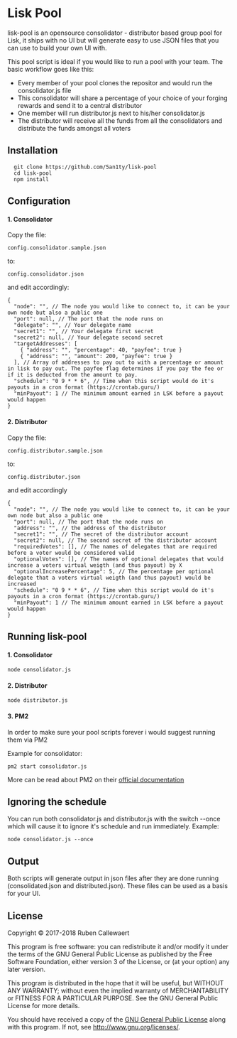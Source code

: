 # Lisk Pool

lisk-pool is an opensource consolidator - distributor based group pool for Lisk, it ships with no UI but will generate easy to use JSON files that you can use to build your own UI with.

This pool script is ideal if you would like to run a pool with your team. The basic workflow goes like this:

- Every member of your pool clones the repositor and would run the consolidator.js file
- This consolidator will share a percentage of your choice of your forging rewards and send it to a central distributor
- One member will run distributor.js next to his/her consolidator.js
- The distributor will receive all the funds from all the consolidators and distribute the funds amongst all voters

## Installation

```
  git clone https://github.com/5an1ty/lisk-pool
  cd lisk-pool
  npm install
```

## Configuration

#### 1. Consolidator

Copy the file:
```
config.consolidator.sample.json
```
to:
```
config.consolidator.json
```

and edit accordingly:

```
{
  "node": "", // The node you would like to connect to, it can be your own node but also a public one
  "port": null, // The port that the node runs on
  "delegate": "", // Your delegate name
  "secret1": "", // Your delegate first secret
  "secret2": null, // Your delegate second secret
  "targetAddresses": [
    { "address": "", "percentage": 40, "payfee": true }
    { "address": "", "amount": 200, "payfee": true }
  ], // Array of addresses to pay out to with a percentage or amount in lisk to pay out. The payfee flag determines if you pay the fee or if it is deducted from the amount to pay.
  "schedule": "0 9 * * 6", // Time when this script would do it's payouts in a cron format (https://crontab.guru/)
  "minPayout": 1 // The minimum amount earned in LSK before a payout would happen
}
```

#### 2. Distributor

Copy the file:
```
config.distributor.sample.json
```
to:
```
config.distributor.json
```

and edit accordingly

```
{
  "node": "", // The node you would like to connect to, it can be your own node but also a public one
  "port": null, // The port that the node runs on
  "address": "", // the address of the distributor
  "secret1": "", // The secret of the distributor account
  "secret2": null, // The second secret of the distributor account
  "requiredVotes": [], // The names of delegates that are required before a voter would be considered valid
  "optionalVotes": [], // The names of optional delegates that would increase a voters virtual weigth (and thus payout) by X
  "optionalIncreasePercentage": 5, // The percentage per optional delegate that a voters virtual weigth (and thus payout) would be increased
  "schedule": "0 9 * * 6", // Time when this script would do it's payouts in a cron format (https://crontab.guru/)
  "minPayout": 1 // The minimum amount earned in LSK before a payout would happen
}
```

## Running lisk-pool

#### 1. Consolidator

```
node consolidator.js
```

#### 2. Distributor

```
node distributor.js
```

#### 3. PM2

In order to make sure your pool scripts forever i would suggest running them via PM2

Example for consolidator:

```
pm2 start consolidator.js
```

More can be read about PM2 on their [official documentation](http://pm2.keymetrics.io/docs/usage/quick-start/)

## Ignoring the schedule

You can run both consolidator.js and distributor.js with the switch --once which will cause it to ignore it's schedule and run immediately. Example:

```
node consolidator.js --once
```

## Output

Both scripts will generate output in json files after they are done running (consolidated.json and distributed.json).
These files can be used as a basis for your UI.

## License

Copyright © 2017-2018 Ruben Callewaert

This program is free software: you can redistribute it and/or modify it under the terms of the GNU General Public License as published by the Free Software Foundation, either version 3 of the License, or (at your option) any later version.

This program is distributed in the hope that it will be useful, but WITHOUT ANY WARRANTY; without even the implied warranty of MERCHANTABILITY or FITNESS FOR A PARTICULAR PURPOSE. See the GNU General Public License for more details.

You should have received a copy of the [GNU General Public License](https://github.com/LiskHQ/lisk-docker/tree/master/LICENSE) along with this program.  If not, see <http://www.gnu.org/licenses/>.